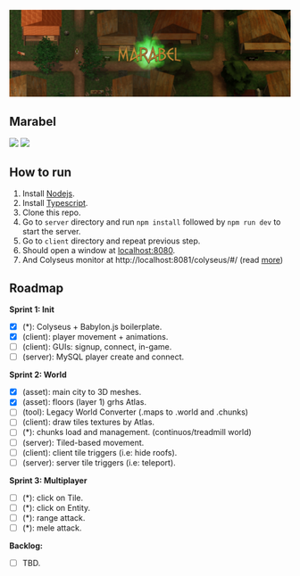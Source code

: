 ![cover](cover.jpg)

## Marabel

![](https://img.shields.io/badge/babylon.js-v5.7.0-blue)
![](https://img.shields.io/badge/colyseus.js-v0.14.13-green)


## How to run
1. Install [Nodejs](https://nodejs.org/en/).
2. Install [Typescript](https://www.typescriptlang.org/).
3. Clone this repo.
4. Go to `server` directory and run `npm install` followed by `npm run dev` to start the server.
5. Go to `client` directory and repeat previous step.
6. Should open a window at [localhost:8080](http://localhost:8080/).
7. And Colyseus monitor at http://localhost:8081/colyseus/#/ (read [more](https://docs.colyseus.io/tools/monitor/))

## Roadmap

__Sprint 1: Init__
- [x] (*): Colyseus + Babylon.js boilerplate.
- [x] (client): player movement + animations.
- [ ] (client): GUIs: signup, connect, in-game.
- [ ] (server): MySQL player create and connect.

__Sprint 2: World__
- [x] (asset): main city to 3D meshes.
- [x] (asset): floors (layer 1) grhs Atlas.
- [ ] (tool): Legacy World Converter (.maps to .world and .chunks)
- [ ] (client): draw tiles textures by Atlas.
- [ ] (*): chunks load and management. (continuos/treadmill world)
- [ ] (server): Tiled-based movement.
- [ ] (client): client tile triggers (i.e: hide roofs).
- [ ] (server): server tile triggers (i.e: teleport).

__Sprint 3: Multiplayer__
- [ ] (*): click on Tile.
- [ ] (*): click on Entity.
- [ ] (*): range attack.
- [ ] (*): mele attack.

__Backlog:__
- [ ] TBD.
